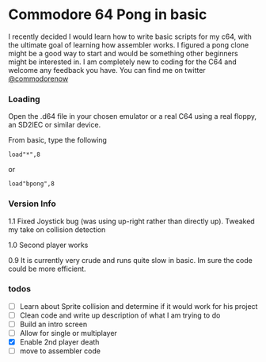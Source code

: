
# Commodore 64 Pong in basic

I recently decided I would learn how to write basic scripts for my c64, with the ultimate goal of learning how assembler works. I figured a pong clone might be a good way to start and would be something other beginners might be interested in. I am completely new to coding for the C64 and welcome any feedback you have. You can find me on twitter [@commodorenow](https://twitter.com/commodore_now/) 

### Loading

Open the .d64 file in your chosen emulator or a real C64 using a real floppy, an SD2IEC or similar device.

From basic, type the following
```
load"*",8
```

or

```
load"bpong",8
```

### Version Info

1.1 Fixed Joystick bug (was using up-right rather than directly up). Tweaked my take on collision detection

1.0 Second player works

0.9 It is currently very crude and runs quite slow in basic. Im sure the code could be more efficient.

### todos

- [ ] Learn about Sprite collision and determine if it would work for his project
- [ ] Clean code and write up description of what I am trying to do
- [ ] Build an intro screen
- [ ] Allow for single or multiplayer
- [x] Enable 2nd player death
- [ ] move to assembler code